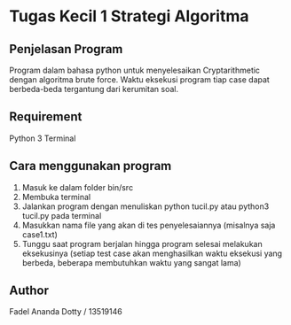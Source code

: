 # Tugas Kecil 1 Strategi Algoritma

## Penjelasan Program
Program dalam bahasa python untuk menyelesaikan Cryptarithmetic dengan algoritma brute force. Waktu eksekusi program tiap case dapat berbeda-beda tergantung dari kerumitan soal.

## Requirement
Python 3
Terminal

## Cara menggunakan program
1. Masuk ke dalam folder bin/src
2. Membuka terminal
3. Jalankan program dengan menuliskan python tucil.py atau python3 tucil.py pada terminal
4. Masukkan nama file yang akan di tes penyelesaiannya (misalnya saja case1.txt)
5. Tunggu saat program berjalan hingga program selesai melakukan eksekusinya (setiap test case akan menghasilkan waktu eksekusi yang berbeda, beberapa membutuhkan waktu yang sangat lama)

## Author
Fadel Ananda Dotty / 13519146
